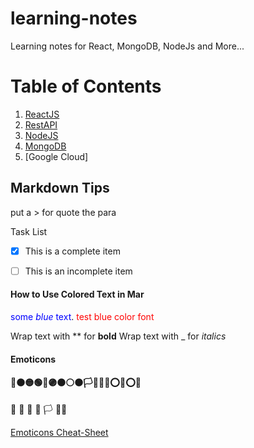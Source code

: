 # learning-notes
Learning notes for React, MongoDB, NodeJs and More...

# Table of Contents
1. [ReactJS](/React/ReactJS.md)
2. [RestAPI](/RestAPIs/RestAPI.md)
3. [NodeJS](/Nodejs/Nodejs.md)
3. [MongoDB](/Mongo/Mongodb.md)
4. [Google Cloud]


## Markdown Tips
put a > for quote the para

Task List
- [x]  This is a complete item
- [ ] This is an incomplete item


#### How to Use Colored Text in Mar
<span style="color:blue">some *blue* text</span>.
<font color='red'>test blue color font</font>

Wrap text with ** for **bold**
Wrap text with _ for _italics_


#### Emoticons 
#### ​🔴​🟠​🟡​🟢​🔵​🟣​⚫️​⚪️​🟤​🏳🏴🚩❌⭕❌⭕🔗

:checkered_flag:
:triangular_flag_on_post:
:crossed_flags:
:black_flag:
:white_flag:
:rainbow_flag:

[Emoticons Cheat-Sheet](https://github.com/ikatyang/emoji-cheat-sheet/blob/master/README.md)
